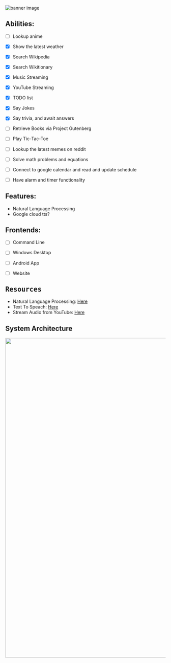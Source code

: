 ![banner image]("resources/README/Personal-Assitant.png")


 <h2>Abilities:</h2>
   
   - [ ] Lookup anime
   - [x] Show the latest weather
   - [x] Search Wikipedia
   - [x] Search Wikitionary
   - [x] Music Streaming
   - [x] YouTube Streaming
   - [x] TODO list
   - [x] Say Jokes
   - [x] Say trivia, and await answers
   - [ ] Retrieve Books via Project Gutenberg
   - [ ] Play Tic-Tac-Toe
   - [ ] Lookup the latest memes on reddit
   - [ ] Solve math problems and equations
   - [ ] Connect to google calendar and read and update schedule 
   - [ ] Have alarm and timer functionality


 <h2>Features:</h2>
 
 - Natural Language Processing
 - Google cloud tts?


<h2>Frontends:</h2>
 
 - [ ] Command Line
 - [ ] Windows Desktop
 - [ ] Android App
 - [ ] Website


<h2 style="font-family: 'Cascadia Code',monospace;">Resources</h2>

  - Natural Language Processing: <a href="https://realpython.com/nltk-nlp-python/">Here</a>
  - Text To Speach: <a href="https://cloud.google.com/text-to-speech/">Here</a>
  - Stream Audio from YouTube: <a href="https://stackoverflow.com/questions/49354232/how-to-stream-audio-from-a-youtube-url-in-python-without-download/49354406#49354406">Here</a>

<h2>System Architecture</h2>
<image src="resources/README/SystemArchitecture.png" style="width:1000px;height:auto;">
